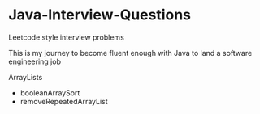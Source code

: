 # Java-Interview-Questions
Leetcode style interview problems

This is my journey to become fluent enough with Java to land a software engineering job

ArrayLists
- booleanArraySort
- removeRepeatedArrayList
